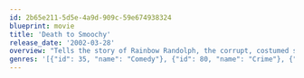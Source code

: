 ```yaml
---
id: 2b65e211-5d5e-4a9d-909c-59e674938324
blueprint: movie
title: 'Death to Smoochy'
release_date: '2002-03-28'
overview: "Tells the story of Rainbow Randolph, the corrupt, costumed star of a popular children's TV show, who is fired over a bribery scandal and replaced by squeaky-clean Smoochy, a puffy fuscia rhinoceros. As Smoochy catapults to fame - scoring hit ratings and the affections of a network executive - Randolph makes the unsuspecting rhino the target of his numerous outrageous attempts to exact revenge and reclaim his status as America's sweetheart."
genres: '[{"id": 35, "name": "Comedy"}, {"id": 80, "name": "Crime"}, {"id": 18, "name": "Drama"}, {"id": 53, "name": "Thriller"}]'
---
```

